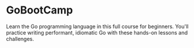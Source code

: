 # GoBootCamp
Learn the Go programming language in this full course for beginners. You'll practice writing performant, idiomatic Go with these hands-on lessons and challenges.
